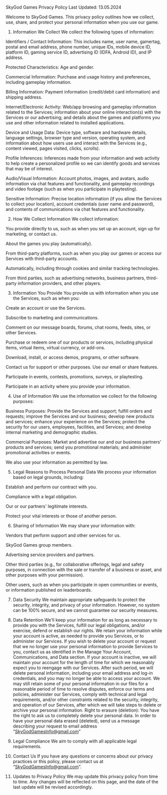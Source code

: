 SkyGod Games Privacy Policy
Last Updated: 13.05.2024

Welcome to SkyGod Games. This privacy policy outlines how we collect, use, share, and protect your personal information when you use our game.

1. Information We Collect
We collect the following types of information:

Identifiers / Contact Information: This includes name, user name, gamertag, postal and email address, phone number, unique IDs, mobile device ID, platform ID, gaming service ID, advertising ID (IDFA, Android ID), and IP address.

Protected Characteristics: Age and gender.

Commercial Information: Purchase and usage history and preferences, including gameplay information.

Billing Information: Payment information (credit/debit card information) and shipping address.

Internet/Electronic Activity: Web/app browsing and gameplay information related to the Services; information about your online interaction(s) with the Services or our advertising; and details about the games and platforms you use and other information related to installed applications.

Device and Usage Data: Device type, software and hardware details, language settings, browser type and version, operating system, and information about how users use and interact with the Services (e.g., content viewed, pages visited, clicks, scrolls).

Profile Inferences: Inferences made from your information and web activity to help create a personalized profile so we can identify goods and services that may be of interest.

Audio/Visual Information: Account photos, images, and avatars, audio information via chat features and functionality, and gameplay recordings and video footage (such as when you participate in playtesting).

Sensitive Information: Precise location information (if you allow the Services to collect your location), account credentials (user name and password), and contents of communications via chat features and functionality.

2. How We Collect Information
We collect information:

You provide directly to us, such as when you set up an account, sign up for marketing, or contact us.

About the games you play (automatically).

From third-party platforms, such as when you play our games or access our Services with third-party accounts.

Automatically, including through cookies and similar tracking technologies.

From third parties, such as advertising networks, business partners, third-party information providers, and other players.

3. Information You Provide
You provide us with information when you use the Services, such as when you:

Create an account or use the Services.

Subscribe to marketing and communications.

Comment on our message boards, forums, chat rooms, feeds, sites, or other Services.

Purchase or redeem one of our products or services, including physical items, virtual items, virtual currency, or add-ons.

Download, install, or access demos, programs, or other software.

Contact us for support or other purposes. Use our email or share features.

Participate in events, contests, promotions, surveys, or playtesting.

Participate in an activity where you provide your information.

4. Use of Information
We use the information we collect for the following purposes:

Business Purposes: Provide the Services and support; fulfill orders and requests; improve the Services and our business; develop new products and services; enhance your experience on the Services; protect the security for our users, employees, facilities, and Services; and develop internal marketing and demographic studies.

Commercial Purposes: Market and advertise our and our business partners' products and services; send you promotional materials; and administer promotional activities or events.

We also use your information as permitted by law.

5. Legal Reasons to Process Personal Data
We process your information based on legal grounds, including:

Establish and perform our contract with you.

Compliance with a legal obligation.

Our or our partners' legitimate interests.

Protect your vital interests or those of another person.

6. Sharing of Information
We may share your information with:

Vendors that perform support and other services for us.

SkyGod Games group members.

Advertising service providers and partners.

Other third parties (e.g., for collaborative offerings, legal and safety purposes, in connection with the sale or transfer of a business or asset, and other purposes with your permission).

Other users, such as when you participate in open communities or events, or information published on leaderboards.

7. Data Security
We maintain appropriate safeguards to protect the security, integrity, and privacy of your information. However, no system can be 100% secure, and we cannot guarantee our security measures.

8. Data Retention
We'll keep your information for as long as necessary to provide you with the Services, fulfill our legal obligations, and/or exercise, defend or establish our rights. We retain your information while your account is active, as needed to provide you Services, or to administer our Services. If you wish to delete your account or request that we no longer use your personal information to provide Services to you, contact us as identified in the Manage Your Account, Communications, and Data section. If your account is inactive, we will maintain your account for the length of time for which we reasonably expect you to reengage with our Services. After such period, we will delete personal information, including your email address and log-in credentials, and you may no longer be able to access your account. We may still retain some of your personal information in our files for a reasonable period of time to resolve disputes, enforce our terms and policies, administer our Services, comply with technical and legal requirements, and/or other constraints related to the security, integrity, and operation of our Services, after which we will take steps to delete or archive your personal information. Right to erasure (deletion): You have the right to ask us to completely delete your personal data. In order to have your personal data erased (deleted), send us a message describing your request to email address “SkyGodGamesInfo@gmail.com”

9. Legal Compliance
We aim to comply with all applicable legal requirements.

10. Contact Us
If you have any questions or concerns about our privacy practices or this policy, please contact us at “SkyGodGamesInfo@gmail.com”.

11. Updates to Privacy Policy
We may update this privacy policy from time to time. Any changes will be reflected on this page, and the date of the last update will be revised accordingly.
